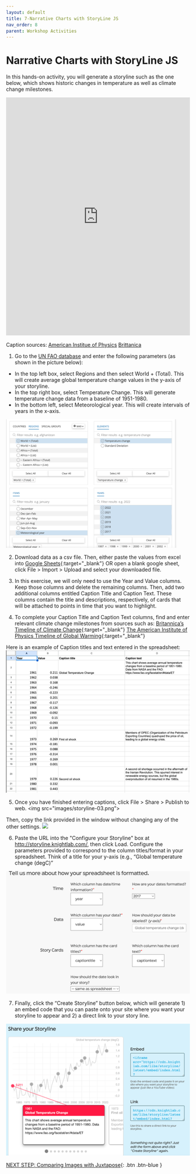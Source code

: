 ```yaml
---
layout: default
title: 7-Narrative Charts with StoryLine JS
nav_order: 8
parent: Workshop Activities
---
```

# Narrative Charts with StoryLine JS

In this hands-on activity, you will generate a storyline such as the one below, which shows historic changes in temperature as well as climate change milestones.

<iframe src="https://cdn.knightlab.com/libs/storyline/latest/embed/index.html?dataURL=https%3A%2F%2Fdocs.google.com%2Fspreadsheets%2Fd%2Fe%2F2PACX-1vRZ83SC8r8FGkB4EX_8DST4G6T1tY2p6wvIfll-X0iLG2wUuaz4ESVvZ-fXD5-BWuXv88m5E4TmqzHX%2Fpubhtml&amp;dataYCol=value&amp;dataXCol=year&amp;dataDateFormat=%25Y&amp;chartDateFormat=%25Y&amp;chartYLabel=Global%20temperature%20change%20(degC)&amp;sliderCardTitleCol=captiontitle&amp;sliderCardTextCol=captiontext" style="width:100%;height:650px;" frameborder="0" marginwidth="0" marginheight="0" vspace="0" hspace="0"></iframe>

Caption sources:
[American Institue of Physics](https://history.aip.org/climate/timeline.htm)
[Brittanica](https://cdn.britannica.com/92/192592-050-6A70F97C/Timeline-developments-climate-change-1896-2016-Paris-Agreement.jpg)

1. Go to the [UN FAO database](https://www.fao.org/faostat/en/#data/ET) and enter the following parameters (as shown in the picture below):
-	In the top left box, select Regions and then select World + (Total). This will create average global temperature change values in the y-axis of your storyline.
-	In the top right box, select Temperature Change. This will generate temperature change data from a baseline of 1951-1980.
-	In the bottom left, select Meteorological year. This will create intervals of years in the x-axis.
<img width="468" alt="image" src="images/storyline-01.png">

2. Download data as a csv file. Then, either paste the values from excel into [Google Sheets](https://docs.google.com/spreadsheets/create){:target="_blank"} OR open a blank google sheet, click File > Import > Upload and select your downloaded file.

3. In this exercise, we will only need to use the Year and Value columns. Keep those columns and delete the remaining columns. Then, add two additional columns entitled Caption Title and Caption Text. These columns contain the title and descriptions, respectively, of cards that will be attached to points in time that you want to highlight.

4. To complete your Caption Title and Caption Text columns, find and enter relevant climate change milestones from sources such as:
[Britannica’s Timeline of Climate Change](https://cdn.britannica.com/92/192592-050-6A70F97C/Timeline-developments-climate-change-1896-2016-Paris-Agreement.jpg){:target="_blank"}
[The American Institute of Physics Timeline of Global Warming](https://history.aip.org/climate/timeline.htm){:target="_blank"}

Here is an example of Caption titles and text entered in the spreadsheet:
<img src="images/storyline-02.png">

5. Once you have finished entering captions, click File > Share > Publish to web.
<img src="images/storyline-03.png”>

Then, copy the link provided in the window without changing any of the other settings.
<img src="images/storyline-04.png">

6. Paste the URL into the "Configure your Storyline" box at http://storyline.knightlab.com/, then click Load. Configure the parameters provided to correspond to the column titles/format in your spreadsheet. Think of a title for your y-axis (e.g., “Global temperature change (degC)”
<img src="images/storyline-05.png">

7. Finally, click the “Create Storyline” button below, which will generate 1) an embed code that you can paste onto your site where you want your storyline to appear and 2) a direct link to your story line.
<img src="images/storyline-06.png">

 [NEXT STEP: Comparing Images with Juxtapose](comparison.html){: .btn .btn-blue }
